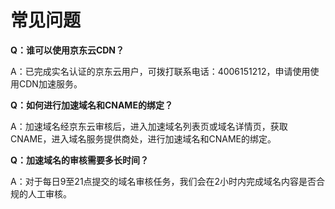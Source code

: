 # 常见问题

**Q：谁可以使用京东云CDN？**

A：已完成实名认证的京东云用户，可拨打联系电话：4006151212，申请使用使用CDN加速服务。


**Q：如何进行加速域名和CNAME的绑定？**

A：加速域名经京东云审核后，进入加速域名列表页或域名详情页，获取CNAME，进入域名服务提供商处，进行加速域名和CNAME的绑定。


**Q：加速域名的审核需要多长时间？**

A：对于每日9至21点提交的域名审核任务，我们会在2小时内完成域名内容是否合规的人工审核。


